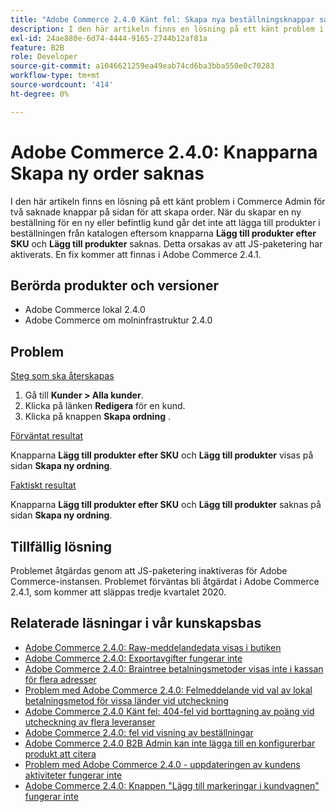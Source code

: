 ```yaml
---
title: "Adobe Commerce 2.4.0 Känt fel: Skapa nya beställningsknappar saknas"
description: I den här artikeln finns en lösning på ett känt problem i Commerce Admin för två saknade knappar på sidan för att skapa order. När du skapar en ny beställning för en ny eller befintlig kund går det inte att lägga till produkter i beställningen från katalogen eftersom knapparna **Lägg till produkter efter SKU** och **Lägg till produkter** saknas. Detta orsakas av att JS-paketering har aktiverats. En fix kommer att finnas i Adobe Commerce 2.4.1.
exl-id: 24ae880e-6d74-4444-9165-2744b12af81a
feature: B2B
role: Developer
source-git-commit: a1046621259ea49eab74cd6ba3bba550e0c70283
workflow-type: tm+mt
source-wordcount: '414'
ht-degree: 0%

---
```


# Adobe Commerce 2.4.0: Knapparna Skapa ny order saknas

I den här artikeln finns en lösning på ett känt problem i Commerce Admin för två saknade knappar på sidan för att skapa order. När du skapar en ny beställning för en ny eller befintlig kund går det inte att lägga till produkter i beställningen från katalogen eftersom knapparna **Lägg till produkter efter SKU** och **Lägg till produkter** saknas. Detta orsakas av att JS-paketering har aktiverats. En fix kommer att finnas i Adobe Commerce 2.4.1.

## Berörda produkter och versioner

* Adobe Commerce lokal 2.4.0
* Adobe Commerce om molninfrastruktur 2.4.0

## Problem

<u>Steg som ska återskapas</u>

1. Gå till **Kunder > Alla kunder**.
1. Klicka på länken **Redigera** för en kund.
1. Klicka på knappen **Skapa ordning** .

<u>Förväntat resultat</u>

Knapparna **Lägg till produkter efter SKU** och **Lägg till produkter** visas på sidan **Skapa ny ordning**.

<u>Faktiskt resultat</u>

Knapparna **Lägg till produkter efter SKU** och **Lägg till produkter** saknas på sidan **Skapa ny ordning**.

## Tillfällig lösning

Problemet åtgärdas genom att JS-paketering inaktiveras för Adobe Commerce-instansen. Problemet förväntas bli åtgärdat i Adobe Commerce 2.4.1, som kommer att släppas tredje kvartalet 2020.

## Relaterade läsningar i vår kunskapsbas

* [Adobe Commerce 2.4.0: Raw-meddelandedata visas i butiken](/help/troubleshooting/storefront/magento-2-4-0-issue-storefront-raw-message-data-display.md)
* [Adobe Commerce 2.4.0: Exportavgifter fungerar inte](/help/troubleshooting/miscellaneous/magento-2-4-0-known-issue-export-tax-rates-does-not-work.md)
* [Adobe Commerce 2.4.0: Braintree betalningsmetoder visas inte i kassan för flera adresser](/help/troubleshooting/payments/magento-2-4-0-braintree-not-in-multiple-addresses-checkout.md)
* [Problem med Adobe Commerce 2.4.0: Felmeddelande vid val av lokal betalningsmetod för vissa länder vid utcheckning](/help/troubleshooting/payments/magento-2-4-0-checkout-error-selecting-local-payments.md)
* [Adobe Commerce 2.4.0 Känt fel: 404-fel vid borttagning av poäng vid utcheckning av flera leveranser](/help/troubleshooting/storefront/magento-2-4-0-404-error-removing-rewards-points-on-multi-shipping-checkout.md)
* [Adobe Commerce 2.4.0: fel vid visning av beställningar](/help/troubleshooting/storefront/magento-2-4-0-known-issue-orders-display-error.md)
* [Adobe Commerce 2.4.0 B2B Admin kan inte lägga till en konfigurerbar produkt att citera](/help/troubleshooting/miscellaneous/magento-2-4-0-b2b-admin-can-t-add-configurable-product-to-quote.md)
* [Problem med Adobe Commerce 2.4.0 - uppdateringen av kundens aktiviteter fungerar inte](/help/troubleshooting/miscellaneous/magento-2-4-0-refresh-on-customer-activities-does-not-work.md)
* [Adobe Commerce 2.4.0: Knappen &quot;Lägg till markeringar i kundvagnen&quot; fungerar inte](/help/troubleshooting/miscellaneous/magento-2-4-0-add-selections-to-my-cart-does-not-work.md)
